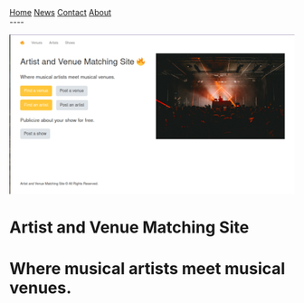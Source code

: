  <div class="topnav">
  <a class="active" href="#home">Home</a>
  <a href="#news">News</a>
  <a href="#contact">Contact</a>
  <a href="#about">About</a>
</div>
----

![coverimage](coverimage.png)
# Artist and Venue Matching Site
# Where musical artists meet musical venues.

